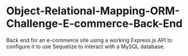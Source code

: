 # Object-Relational-Mapping-ORM-Challenge-E-commerce-Back-End
Back end for an e-commerce site using a working Express.js API to configure it to use Sequelize to interact with a MySQL database.
